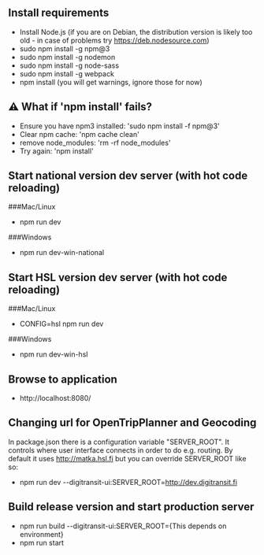 ## Install requirements
- Install Node.js
  (if you are on Debian, the distribution version is likely too old -
  in case of problems try https://deb.nodesource.com)
- sudo npm install -g npm@3
- sudo npm install -g nodemon
- sudo npm install -g node-sass
- sudo npm install -g webpack
- npm install
  (you will get warnings, ignore those for now)

## :warning: What if 'npm install' fails?
- Ensure you have npm3 installed: 'sudo npm install -f npm@3'
- Clear npm cache: 'npm cache clean'
- remove node_modules: 'rm -rf node_modules'
- Try again: 'npm install'

## Start national version dev server (with hot code reloading)

###Mac/Linux

- npm run dev

###Windows

- npm run dev-win-national

## Start HSL version dev server (with hot code reloading)

###Mac/Linux

- CONFIG=hsl npm run dev

###Windows

- npm run dev-win-hsl

## Browse to application
- http://localhost:8080/

## Changing url for OpenTripPlanner and Geocoding
In package.json there is a configuration variable "SERVER_ROOT". It controls where user interface connects in order to do e.g. routing.
By default it uses http://matka.hsl.fi but you can override SERVER_ROOT like so:

- npm run dev --digitransit-ui:SERVER_ROOT=http://dev.digitransit.fi

## Build release version and start production server
- npm run build --digitransit-ui:SERVER_ROOT={This depends on environment}
- npm run start
